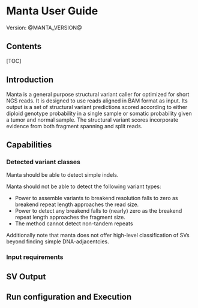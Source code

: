 # Manta User Guide

Version: @MANTA_VERSION@

## Contents
[TOC]

## Introduction

Manta is a general purpose structural variant caller for optimized for short NGS reads.
It is designed to use reads aligned in BAM format as input. Its output is a set of
structural variant predictions scored according to either diploid genotype
probability in a single sample or somatic probability given a tumor and normal sample.
The structural variant scores incorporate evidence from both fragment spanning and
split reads.

## Capabilities

### Detected variant classes

Manta should be able to detect simple indels.

Manta should not be able to detect the following variant types:

* Power to assemble variants to breakend resolution falls to zero as breakend repeat length approaches the read size.
* Power to detect any breakend falls to (nearly) zero as the breakend repeat length approaches the fragment size.
* The method cannot detect non-tandem repeats

Additionally note that manta does not offer high-level classification of SVs beyond finding simple DNA-adjacentcies.

### Input requirements 

## SV Output

## Run configuration and Execution

